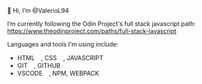 👋 Hi, I’m @ValerioL94

I’m currently following the Odin Project's full stack javascript path: https://www.theodinproject.com/paths/full-stack-javascript

Languages and tools I'm using include:

<ul>
  <li>HTML<img src="https://skillicons.dev/icons?i=html" height = "15px" />, CSS<img src="https://skillicons.dev/icons?i=css" height = "15px" />, JAVASCRIPT <img src="https://skillicons.dev/icons?i=javascript" height = "15px" /></li>
  <li>GIT<img src="https://skillicons.dev/icons?i=git" height = "15px" />, GITHUB<img src="https://skillicons.dev/icons?i=github" height = "15px" /></li>
  <li>VSCODE<img src="https://skillicons.dev/icons?i=vscode" height = "15px" />, NPM, WEBPACK<img src="https://skillicons.dev/icons?i=webpack" height = "15px" /></li>
</ul>
<!---
ValerioL94/ValerioL94 is a ✨ special ✨ repository because its `README.md` (this file) appears on your GitHub profile.
You can click the Preview link to take a look at your changes.
--->
